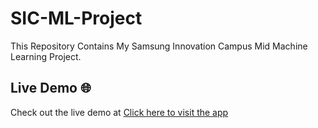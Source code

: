 # SIC-ML-Project
This Repository Contains My Samsung Innovation Campus Mid Machine Learning Project.

## Live Demo 🌐
Check out the live demo at [Click here to visit the app](https://sic-ml-project.streamlit.app)